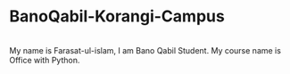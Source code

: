 # BanoQabil-Korangi-Campus
<br>
My name is Farasat-ul-islam, I am Bano Qabil Student.
My course name is Office with Python.
